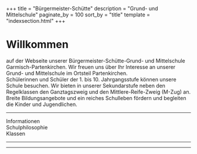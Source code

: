 +++
title = "Bürgermeister-Schütte"
description = "Grund- und Mittelschule"
paginate_by = 100
sort_by = "title"
template = "indexsection.html"
+++

# Willkommen
auf der Webseite unserer Bürgermeister-Schütte-Grund- und Mittelschule Garmisch-Partenkirchen. Wir freuen uns über Ihr Interesse an unserer Grund- und Mittelschule im Ortsteil Partenkirchen.  
Schülerinnen und Schüler der 1. bis 10. Jahrgangsstufe können unsere Schule besuchen. Wir bieten in unserer Sekundarstufe neben den Regelklassen den Ganztagszweig und den Mittlere-Reife-Zweig (M-Zug) an. Breite Bildungsangebote und ein reiches Schulleben fördern und begleiten die Kinder und Jugendlichen.

---


<div class="triple">
<div>Informationen</div>
<div>Schulphilosophie</div>
<div>Klassen</div>

</div>

---

---


